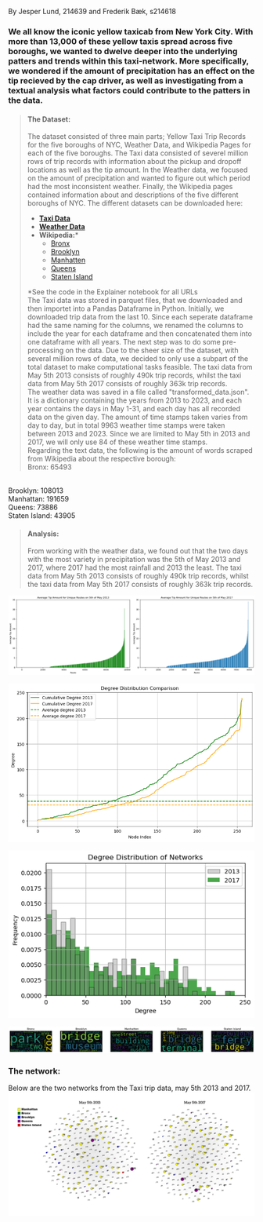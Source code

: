 By Jesper Lund, 214639 and Frederik Bæk, s214618

### We all know the iconic yellow taxicab from New York City. With more than 13,000 of these yellow taxis spread across five boroughs, we wanted to dwelve deeper into the underlying patters and trends within this taxi-network. More specifically, we wondered if the amount of precipitation has an effect on the tip recieved by the cap driver, as well as investigating from a textual analysis what factors could contribute to the patters in the data.

> #### The Dataset:  
> The dataset consisted of three main parts; Yellow Taxi Trip Records for the five boroughs of NYC, Weather Data, and Wikipedia Pages for each of the five boroughs. The Taxi data consisted of severel million rows of trip records with information about the pickup and dropoff locations as well as the tip amount. In the Weather data, we focused on the amount of precipitation and wanted to figure out which period had the most inconsistent weather. Finally, the Wikipedia pages contained information about and descriptions of the five different boroughs of NYC.
> The different datasets can be downloaded here:  
> - [**Taxi Data**](https://www.nyc.gov/site/tlc/about/tlc-trip-record-data.page)  
> - [**Weather Data**](https://www.wunderground.com/history/daily/us/ny/new-york-city/KLGA/date)  
> - **Wikipedia:***
>   - [Bronx](https://en.wikipedia.org/wiki/The_Bronx)
>   - [Brooklyn](https://en.wikipedia.org/wiki/Brooklyn)
>   - [Manhatten](https://en.wikipedia.org/wiki/Manhattan)
>   - [Queens](https://en.wikipedia.org/wiki/Queens)
>   - [Staten Island](https://en.wikipedia.org/wiki/Staten_Island)
> 
> *See the code in the Explainer notebook for all URLs
> <br>
> The Taxi data was stored in parquet files, that we downloaded and then importet into a Pandas Dataframe in Python. Initially, we downloaded trip data from the last 10. Since each seperate dataframe had the same naming for the columns, we renamed the columns to include the year for each dataframe and then concatenated them into one dataframe with all years. The next step was to do some pre-processing on the data. Due to the sheer size of the dataset, with several million rows of data, we decided to only use a subpart of the total dataset to make computational tasks feasible. The taxi data from May 5th 2013 consists of roughly 490k trip records, whilst the taxi data from May 5th 2017 consists of roughly 363k trip records.  
> The weather data was saved in a file called "transformed_data.json". It is a dictionary containing the years from 2013 to 2023, and each year contains the days in May 1-31, and each day has all recorded data on the given day. The amount of time stamps taken varies from day to day, but in total 9963 weather time stamps were taken between 2013 and 2023. Since we are limited to May 5th in 2013 and 2017, we will only use 84 of these weather time stamps.  
> Regarding the text data, the following is the amount of words scraped from Wikipedia about the respective borough:
> <br>
Bronx: 65493 
<br>
Brooklyn: 108013 
<br>
Manhattan: 191659 
<br>
Queens: 73886 
<br>
Staten Island: 43905 
<br>

> #### Analysis:  
> From working with the weather data, we found out that the two days with the most variety in precipitation was the 5th of May 2013 and 2017, where 2017 had the most rainfall and 2013 the least. The taxi data from May 5th 2013 consists of roughly 490k trip records, whilst the taxi data from May 5th 2017 consists of roughly 363k trip records. 

![Tip_amount](docs/assets/Combined.png)

![Degdist](docs/assets/Degdist.png)

![Histogram](docs/assets/Histogram.png)

![Wordcloud](docs/assets/Wordclouds.png)

### The network:  
Below are the two networks from the Taxi trip data, may 5th 2013 and 2017. 
![Network](docs/assets/Network.jpg)
